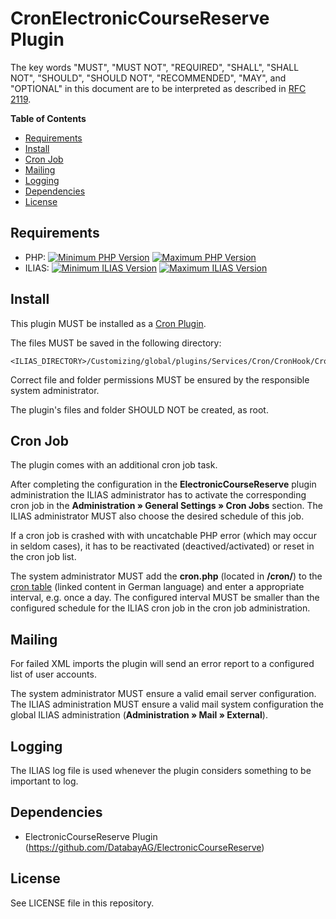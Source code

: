 # CronElectronicCourseReserve Plugin

The key words "MUST", "MUST NOT", "REQUIRED", "SHALL", "SHALL NOT", "SHOULD",
"SHOULD NOT", "RECOMMENDED", "MAY", and "OPTIONAL"
in this document are to be interpreted as described in
[RFC 2119](https://www.ietf.org/rfc/rfc2119.txt).

**Table of Contents**

* [Requirements](#requirements)
* [Install](#install)
* [Cron Job](#cron-job)
* [Mailing](#mailing)
* [Logging](#logging)
* [Dependencies](#dependencies)
* [License](#license)

## Requirements

* PHP: [![Minimum PHP Version](https://img.shields.io/badge/Minimum_PHP-7.0.x-blue.svg)](https://php.net/) [![Maximum PHP Version](https://img.shields.io/badge/Maximum_PHP-7.4.x-blue.svg)](https://php.net/)
* ILIAS: [![Minimum ILIAS Version](https://img.shields.io/badge/Minimum_ILIAS-5.4.x-orange.svg)](https://ilias.de/) [![Maximum ILIAS Version](https://img.shields.io/badge/Maximum_ILIAS-5.4.x-orange.svg)](https://ilias.de/)

## Install

This plugin MUST be installed as a
[Cron Plugin](https://www.ilias.de/docu/goto_docu_pg_56994_42.html).

The files MUST be saved in the following directory:

	<ILIAS_DIRECTORY>/Customizing/global/plugins/Services/Cron/CronHook/CronElectronicCourseReserve

Correct file and folder permissions MUST be
ensured by the responsible system administrator.

The plugin's files and folder SHOULD NOT be created, 
as root. 

## Cron Job

The plugin comes with an additional cron job task.

After completing the configuration in the **ElectronicCourseReserve**
plugin administration the ILIAS administrator has to
activate the corresponding cron job in the
**Administration » General Settings » Cron Jobs** section.
The ILIAS administrator MUST also choose the desired
schedule of this job.

If a cron job is crashed with with uncatchable
PHP error (which may occur in seldom cases), it has to
be reactivated (deactived/activated) or reset in
the cron job list.

The system administrator MUST add the **cron.php**
(located in **<ILIAS>/cron/**) to the
[cron table](https://wiki.ubuntuusers.de/Cron/)
(linked content in German language) and enter a appropriate
interval, e.g. once a day. The configured interval
MUST be smaller than the configured schedule for the
ILIAS cron job in the cron job administration.

## Mailing

For failed XML imports the plugin will send an error
report to a configured list of user accounts.

The system administrator MUST ensure a valid email server
configuration.
The ILIAS administration MUST ensure a valid mail system
configuration the global ILIAS administration
(**Administration » Mail » External**).

## Logging

The ILIAS log file is used whenever the plugin considers something
to be important to log.

## Dependencies

* ElectronicCourseReserve Plugin (https://github.com/DatabayAG/ElectronicCourseReserve)

## License

See LICENSE file in this repository.